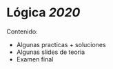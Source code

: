 # Lógica _2020_
Contenido:
- Algunas practicas + soluciones
- Algunas slides de teoria
- Examen final
